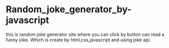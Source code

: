 # Random_joke_generator_by-javascript
this is random joke generator site where you can click by button can read a funny joke. Which is create by html,css,javascript and using joke api.
